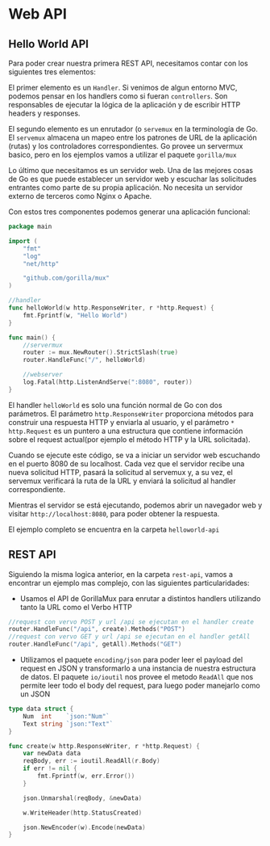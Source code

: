 # Web API

## Hello World API

Para poder crear nuestra primera REST API, necesitamos contar con los siguientes tres elementos:

El primer elemento es un `Handler`. Si venimos de algun entorno MVC, podemos pensar en los handlers como si fueran `controllers`. Son responsables de ejecutar la lógica de la aplicación y de escribir HTTP headers y responses.

El segundo elemento es un enrutador (o `servemux` en la terminología de Go. El `servemux` almacena un mapeo entre los patrones de URL de la aplicación (rutas) y los controladores correspondientes. Go provee un servermux basico, pero en los ejemplos vamos a utilizar el paquete `gorilla/mux` 

Lo último que necesitamos es un servidor web. Una de las mejores cosas de Go es que puede establecer un servidor web y escuchar las solicitudes entrantes como parte de su propia aplicación. No necesita un servidor externo de terceros como Nginx o Apache. 

Con estos tres componentes podemos generar una aplicación funcional:

```go
package main

import (
	"fmt"
	"log"
	"net/http"

	"github.com/gorilla/mux"
)

//handler
func helloWorld(w http.ResponseWriter, r *http.Request) {
	fmt.Fprintf(w, "Hello World")
}

func main() {
    //servermux
	router := mux.NewRouter().StrictSlash(true)
	router.HandleFunc("/", helloWorld)

    //webserver
	log.Fatal(http.ListenAndServe(":8080", router))
}

```

El handler `helloWorld` es solo una función normal de Go con dos parámetros. El parámetro `http.ResponseWriter` proporciona métodos para construir una respuesta HTTP y enviarla al usuario, y el parámetro `* http.Request` es un puntero a una estructura que contiene información sobre el request actual(por ejemplo el método HTTP y la URL solicitada). 

Cuando se ejecute este código, se va a iniciar un servidor web escuchando en el puerto 8080 de su localhost. Cada vez que el servidor recibe una nueva solicitud HTTP, pasará la solicitud al servemux y, a su vez, el servemux verificará la ruta de la URL y enviará la solicitud al handler correspondiente. 

Mientras el servidor se está ejecutando, podemos abrir un navegador web y visitar `http://localhost:8080`, para poder obtener la respuesta.

El ejemplo completo se encuentra en la carpeta `helloworld-api`

## REST API

Siguiendo la misma logica anterior, en la carpeta `rest-api`, vamos a encontrar un ejemplo mas complejo, con las siguientes particularidades:

- Usamos el API de GorillaMux para enrutar a distintos handlers utilizando tanto la URL como el Verbo HTTP

```go
//request con vervo POST y url /api se ejecutan en el handler create
router.HandleFunc("/api", create).Methods("POST")
//request con vervo GET y url /api se ejecutan en el handler getAll
router.HandleFunc("/api", getAll).Methods("GET")
```

- Utilizamos el paquete `encoding/json` para poder leer el payload del request en JSON y transformarlo a una instancia de nuestra estructura de datos. El paquete `io/ioutil` nos provee el metodo `ReadAll` que nos permite leer todo el body del request, para luego poder manejarlo como un JSON

```go
type data struct {
	Num  int    `json:"Num"`
	Text string `json:"Text"`
}

func create(w http.ResponseWriter, r *http.Request) {
	var newData data
	reqBody, err := ioutil.ReadAll(r.Body)
	if err != nil {
		fmt.Fprintf(w, err.Error())
	}

	json.Unmarshal(reqBody, &newData)

	w.WriteHeader(http.StatusCreated)

	json.NewEncoder(w).Encode(newData)
}
```
